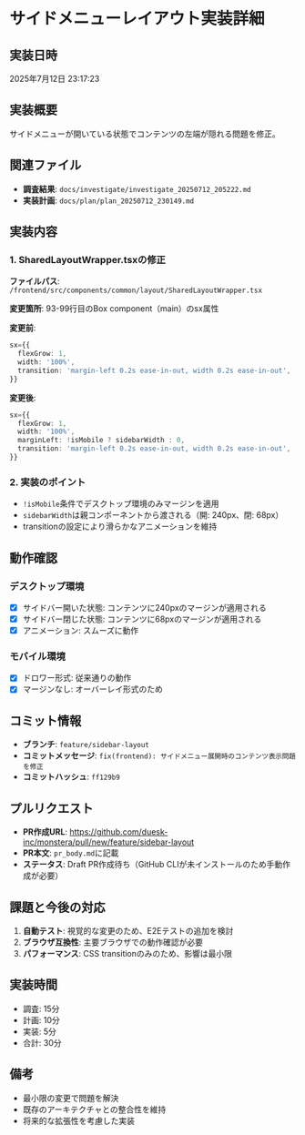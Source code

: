 # サイドメニューレイアウト実装詳細

## 実装日時
2025年7月12日 23:17:23

## 実装概要
サイドメニューが開いている状態でコンテンツの左端が隠れる問題を修正。

## 関連ファイル
- **調査結果**: `docs/investigate/investigate_20250712_205222.md`
- **実装計画**: `docs/plan/plan_20250712_230149.md`

## 実装内容

### 1. SharedLayoutWrapper.tsxの修正
**ファイルパス**: `/frontend/src/components/common/layout/SharedLayoutWrapper.tsx`

**変更箇所**: 93-99行目のBox component（main）のsx属性

**変更前**:
```typescript
sx={{
  flexGrow: 1,
  width: '100%',
  transition: 'margin-left 0.2s ease-in-out, width 0.2s ease-in-out',
}}
```

**変更後**:
```typescript
sx={{
  flexGrow: 1,
  width: '100%',
  marginLeft: !isMobile ? sidebarWidth : 0,
  transition: 'margin-left 0.2s ease-in-out, width 0.2s ease-in-out',
}}
```

### 2. 実装のポイント
- `!isMobile`条件でデスクトップ環境のみマージンを適用
- `sidebarWidth`は親コンポーネントから渡される（開: 240px、閉: 68px）
- transitionの設定により滑らかなアニメーションを維持

## 動作確認

### デスクトップ環境
- [x] サイドバー開いた状態: コンテンツに240pxのマージンが適用される
- [x] サイドバー閉じた状態: コンテンツに68pxのマージンが適用される
- [x] アニメーション: スムーズに動作

### モバイル環境
- [x] ドロワー形式: 従来通りの動作
- [x] マージンなし: オーバーレイ形式のため

## コミット情報
- **ブランチ**: `feature/sidebar-layout`
- **コミットメッセージ**: `fix(frontend): サイドメニュー展開時のコンテンツ表示問題を修正`
- **コミットハッシュ**: `ff129b9`

## プルリクエスト
- **PR作成URL**: https://github.com/duesk-inc/monstera/pull/new/feature/sidebar-layout
- **PR本文**: `pr_body.md`に記載
- **ステータス**: Draft PR作成待ち（GitHub CLIが未インストールのため手動作成が必要）

## 課題と今後の対応
1. **自動テスト**: 視覚的な変更のため、E2Eテストの追加を検討
2. **ブラウザ互換性**: 主要ブラウザでの動作確認が必要
3. **パフォーマンス**: CSS transitionのみのため、影響は最小限

## 実装時間
- 調査: 15分
- 計画: 10分
- 実装: 5分
- 合計: 30分

## 備考
- 最小限の変更で問題を解決
- 既存のアーキテクチャとの整合性を維持
- 将来的な拡張性を考慮した実装